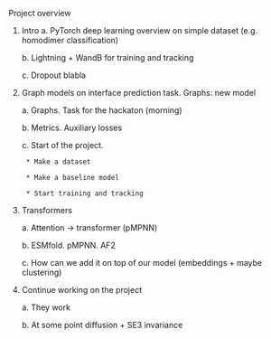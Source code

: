 Project overview



1. Intro
    a. PyTorch deep learning overview on simple dataset (e.g. homodimer classification)

    b. Lightning + WandB for training and tracking

    c. Dropout blabla

2. Graph models on interface prediction task. Graphs: new model

    a. Graphs. Task for the hackaton (morning)

    b. Metrics. Auxiliary losses

    c. Start of the project.

        * Make a dataset

        * Make a baseline model

        * Start training and tracking

3. Transformers

    a. Attention -> transformer (pMPNN)

    b. ESMfold. pMPNN. AF2

    c. How can we add it on top of our model (embeddings + maybe clustering)

4. Continue working on the project

    a. They work

    b. At some point diffusion + SE3 invariance

